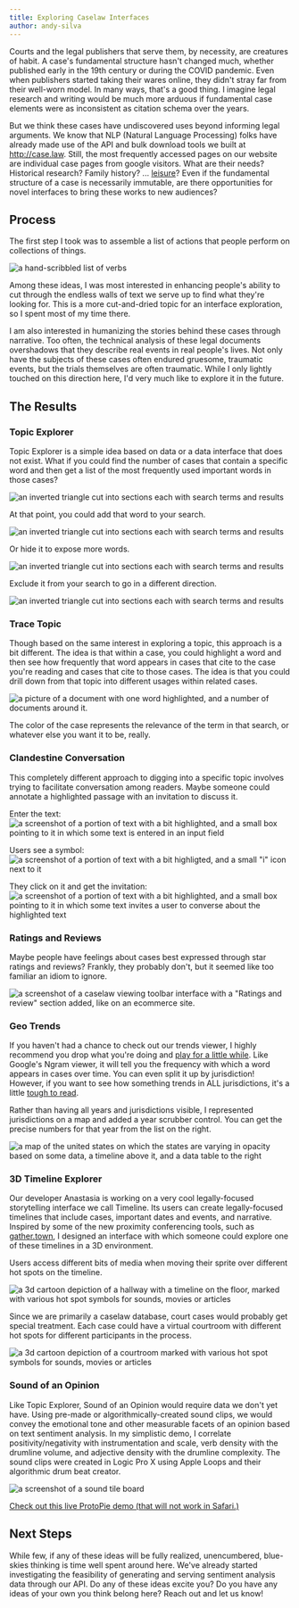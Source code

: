 ```yaml
---
title: Exploring Caselaw Interfaces
author: andy-silva
---
```


Courts and the legal publishers that serve them, by necessity, are
creatures of habit. A case\'s fundamental structure hasn\'t changed
much, whether published early in the 19th century or during the COVID
pandemic. Even when publishers started taking their wares online, they
didn\'t stray far from their well-worn model. In many ways, that\'s a good
thing. I imagine legal research and writing would be much more arduous
if fundamental case elements were as inconsistent as citation schema over
the years.

But we think these cases have undiscovered uses beyond informing legal
arguments. We know that NLP (Natural Language Processing) folks have
already made use of the API and bulk download tools we built at
http://case.law. Still, the most frequently accessed pages on our
website are individual case pages from google visitors. What are their
needs? Historical research? Family history?
\... [leisure](https://www.nytimes.com/2020/12/01/magazine/i-read-court-documents-for-fun-hear-me-out.html)?
Even if the fundamental structure of a case is necessarily immutable,
are there opportunities for novel interfaces to bring these works to new
audiences?

## Process

The first step I took was to assemble a list of actions that people
perform on collections of things.

![a hand-scribbled list of verbs](https://lil-blog-media.s3.amazonaws.com/process.jpg)

Among these ideas, I was most interested in enhancing people's 
ability to cut through the endless walls of text we serve up to 
find what they're looking for. This is a more cut-and-dried topic
 for an interface exploration, so I spent most of my time there. 

I am also interested in humanizing the stories behind these 
cases through narrative. Too often, the technical analysis of 
these legal documents overshadows that they describe real events 
in real people's lives. Not only have the subjects of these cases 
often endured gruesome, traumatic events, but the trials
themselves are often traumatic. While I only lightly
 touched on this direction here, I'd very much like to explore 
it in the future. 

## The Results

### Topic Explorer

Topic Explorer is a simple idea based on data or a data interface that
does not exist. What if you could find the number of cases that contain
a specific word and then get a list of the most frequently used
important words in those cases?

![an inverted triangle cut into sections each with search terms and results](https://lil-blog-media.s3.amazonaws.com/topic_explorer.png)

At that point, you could add that word to your search.

![an inverted triangle cut into sections each with search terms and results](https://lil-blog-media.s3.amazonaws.com/topic_explorer_add.png)

Or hide it to expose more words.

![an inverted triangle cut into sections each with search terms and results](https://lil-blog-media.s3.amazonaws.com/topic_explorer_hide.png)

Exclude it from your search to go in a different direction.

![an inverted triangle cut into sections each with search terms and results](https://lil-blog-media.s3.amazonaws.com/topic_explorer_filter.png)

### Trace Topic

Though based on the same interest in exploring a topic, this approach is
a bit different. The idea is that within a case, you could highlight a
word and then see how frequently that word appears in cases that cite to
the case you\'re reading and cases that cite to those cases. The idea is
that you could drill down from that topic into different usages within
related cases.

![a picture of a document with one word highlighted, and a number of documents around it.](https://lil-blog-media.s3.amazonaws.com/trace_topic.png)

The color of the case represents the relevance of the term in that search,
or whatever else you want it to be, really.

### Clandestine Conversation

This completely different approach to digging into a specific topic
involves trying to facilitate conversation among readers. Maybe someone
could annotate a highlighted passage with an invitation to discuss it.

Enter the text:
![a screenshot of a portion of text with a bit highlighted, and a small box pointing to it in which some text is entered in an input field](https://lil-blog-media.s3.amazonaws.com/clandestine_1.png)

Users see a symbol:
![a screenshot of a portion of text with a bit highligted, and a small "i" icon next to it](https://lil-blog-media.s3.amazonaws.com/clandestine_2.png)

They click on it and get the invitation:
![a screenshot of a portion of text with a bit highlighted, and a small box pointing to it in which some text invites a user to converse about the highlighted text](https://lil-blog-media.s3.amazonaws.com/clandestine_3.png)

### Ratings and Reviews

Maybe people have feelings about cases best expressed through star
ratings and reviews? Frankly, they probably don\'t, but it seemed like
too familiar an idiom to ignore.

![a screenshot of a caselaw viewing toolbar interface with a "Ratings and review" section added, like on an ecommerce site.](https://lil-blog-media.s3.amazonaws.com/ratings_and_reviews.png)

### Geo Trends

If you haven\'t had a chance to check out our trends viewer, I highly
recommend you drop what you\'re doing and 
[play for a little while](https://case.law/trends/). Like
Google\'s Ngram viewer, it will tell you the frequency with which a word
appears in cases over time. You can even split it up by jurisdiction!
However, if you want to see how something trends in ALL jurisdictions,
it\'s a little [tough to read](https://case.law/trends/?q=%2a%3A%20design).

Rather than having all years and jurisdictions visible, I represented
jurisdictions on a map and added a year scrubber control. You can get
the precise numbers for that year from the list on the right.

![a map of the united states on which the states are varying in opacity based on some data, a timeline above it, and a data table to the right](https://lil-blog-media.s3.amazonaws.com/geo_ngram.png)

### 3D Timeline Explorer

Our developer Anastasia is working on a very cool legally-focused
storytelling interface we call Timeline. Its users can create
legally-focused timelines that include cases, important dates
and events, and narrative. Inspired by some of the new proximity
conferencing tools, such as [gather.town](https://gather.town/), I designed an interface
with which someone could explore one of these timelines in a 3D
environment.

Users access different bits of media when moving their sprite over
different hot spots on the timeline.

![a 3d cartoon depiction of a hallway with a timeline on the floor, marked with various hot spot symbols for sounds, movies or articles](https://lil-blog-media.s3.amazonaws.com/3d_timeline_explorer_1.png)

Since we are primarily a caselaw database, court cases would probably
get special treatment. Each case could have a virtual courtroom with
different hot spots for different participants in the process.

![a 3d cartoon depiction of a courtroom marked with various hot spot symbols for sounds, movies or articles](https://lil-blog-media.s3.amazonaws.com/3d_timeline_explorer_3.png)


### Sound of an Opinion

Like Topic Explorer, Sound of an Opinion would require data we don\'t
yet have. Using pre-made or algorithmically-created sound clips, we
would convey the emotional tone and other measurable facets of an
opinion based on text sentiment analysis. In my simplistic demo, I
correlate positivity/negativity with instrumentation and scale, verb
density with the drumline volume, and adjective density with the
drumline complexity. The sound clips were created in Logic Pro X using
Apple Loops and their algorithmic drum beat creator.

![a screenshot of a sound tile board](https://lil-blog-media.s3.amazonaws.com/sound_of_an_opinion.png)

[Check out this live ProtoPie demo \(that will not work in Safari.\)](https://cloud.protopie.io/p/fc21c76908)

## Next Steps

While few, if any of these ideas will be fully realized, unencumbered,
blue-skies thinking is time well spent around here. We\'ve already
started investigating the feasibility of generating and serving
sentiment analysis data through our API. Do any of these ideas excite
you? Do you have any ideas of your own you think belong here? Reach out
and let us know!


